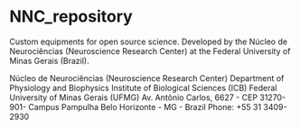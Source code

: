 # NNC_repository
Custom equipments for open source science. Developed  by the Núcleo de Neurociências (Neuroscience Research Center) at the Federal University of Minas Gerais (Brazil).

Núcleo de Neurociências (Neuroscience Research Center)
Department of Physiology and Biophysics
Institute of Biological Sciences (ICB) 
Federal University of Minas Gerais  (UFMG)
Av. Antônio Carlos, 6627 - CEP 31270-901- Campus Pampulha
Belo Horizonte - MG - Brazil
Phone: +55 31 3409-2930
